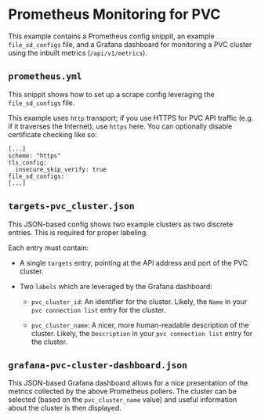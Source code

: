 # Prometheus Monitoring for PVC

This example contains a Prometheus config snippit, an example `file_sd_configs` file, and a Grafana dashboard for monitoring a PVC cluster using the inbuilt metrics (`/api/v1/metrics`).

## `prometheus.yml`

This snippit shows how to set up a scrape config leveraging the `file_sd_configs` file.

This example uses `http` transport; if you use HTTPS for PVC API traffic (e.g. if it traverses the Internet), use `https` here. You can optionally disable certificate checking like so:

```
[...]
scheme: "https"
tls_config:
  insecure_skip_verify: true
file_sd_configs:
[...]
```

## `targets-pvc_cluster.json`

This JSON-based config shows two example clusters as two discrete entries. This is required for proper labeling.

Each entry must contain:

* A single `targets` entry, pointing at the API address and port of the PVC cluster.

* Two `labels` which are leveraged by the Grafana dashboard:

   * `pvc_cluster_id`: An identifier for the cluster. Likely, the `Name` in your `pvc connection list` entry for the cluster.

   * `pvc_cluster_name`: A nicer, more human-readable description of the cluster. Likely, the `Description` in your `pvc connection list` entry for the cluster.

## `grafana-pvc-cluster-dashboard.json`

This JSON-based Grafana dashboard allows for a nice presentation of the metrics collected by the above Prometheus pollers. The cluster can be selected (based on the `pvc_cluster_name` value) and useful information about the cluster is then displayed.
